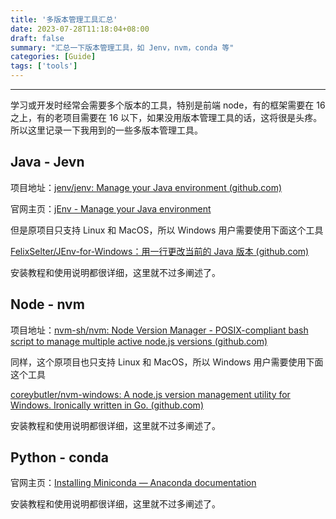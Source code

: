 ```yaml
---
title: '多版本管理工具汇总'
date: 2023-07-28T11:18:04+08:00
draft: false
summary: "汇总一下版本管理工具，如 Jenv，nvm，conda 等"
categories: [Guide]
tags: ['tools']
---
```


<hr>

学习或开发时经常会需要多个版本的工具，特别是前端 node，有的框架需要在 16 之上，有的老项目需要在 16 以下，如果没用版本管理工具的话，这将很是头疼。所以这里记录一下我用到的一些多版本管理工具。

## Java - Jevn

项目地址：[jenv/jenv: Manage your Java environment (github.com)](https://github.com/jenv/jenv)

官网主页：[jEnv - Manage your Java environment](https://www.jenv.be/)

但是原项目只支持 Linux 和 MacOS，所以 Windows 用户需要使用下面这个工具

[FelixSelter/JEnv-for-Windows：用一行更改当前的 Java 版本 (github.com)](https://github.com/FelixSelter/JEnv-for-Windows)

安装教程和使用说明都很详细，这里就不过多阐述了。

## Node - nvm

项目地址：[nvm-sh/nvm: Node Version Manager - POSIX-compliant bash script to manage multiple active node.js versions (github.com)](https://github.com/nvm-sh/nvm)

同样，这个原项目也只支持 Linux 和 MacOS，所以 Windows 用户需要使用下面这个工具

[coreybutler/nvm-windows: A node.js version management utility for Windows. Ironically written in Go. (github.com)](https://github.com/coreybutler/nvm-windows)

安装教程和使用说明都很详细，这里就不过多阐述了。

## Python - conda

官网主页：[Installing Miniconda — Anaconda documentation](https://docs.anaconda.com/miniconda/miniconda-install/)

安装教程和使用说明都很详细，这里就不过多阐述了。